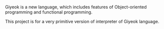 Giyeok is a new language, which includes features of Object-oriented programming and functional programming.

This project is for a very primitive version of interpreter of Giyeok language.